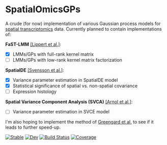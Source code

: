# SpatialOmicsGPs

A crude (for now) implementation of various Gaussian process models for [spatial transcriptomics][4] data. Currently planned to contain implementations of:

**FaST-LMM** [[Lippert et al.]][5]:

- [x] LMMs/GPs with full-rank kernel matrix
- [ ] LMMs/GPs with low-rank kernel matrix factorization

**SpatialDE** [[Svensson et al.]][1]:

- [x] Variance parameter estimation in SpatialDE model
- [x] Statistical significance of spatial vs. non-spatial covariance
- [ ] Expression histology

**Spatial Variance Component Analysis (SVCA)** [[Arnol et al.]][2]:

- [ ] Variance parameter estimation in SVCE model

I'm also hoping to implement the method of [Greengard et al.][3] to see if it leads to further speed-up.

[![Stable](https://img.shields.io/badge/docs-stable-blue.svg)](https://tmichoel.github.io/SpatialOmicsGPs.jl/stable/)
[![Dev](https://img.shields.io/badge/docs-dev-blue.svg)](https://tmichoel.github.io/SpatialOmicsGPs.jl/dev/)
[![Build Status](https://github.com/tmichoel/SpatialOmicsGPs.jl/actions/workflows/CI.yml/badge.svg?branch=main)](https://github.com/tmichoel/SpatialOmicsGPs.jl/actions/workflows/CI.yml?query=branch%3Amain)
[![Coverage](https://codecov.io/gh/tmichoel/SpatialOmicsGPs.jl/branch/main/graph/badge.svg)](https://codecov.io/gh/tmichoel/SpatialOmicsGPs.jl)


[1]: https://doi.org/10.1038%2Fnmeth.4636
[2]: https://doi.org/10.1016/j.celrep.2019.08.077
[3]: https://arxiv.org/abs/2210.10210
[4]: https://en.wikipedia.org/wiki/Spatial_transcriptomics
[5]: https://doi.org/10.1038/nmeth.1681